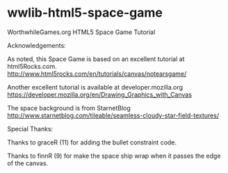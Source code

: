 wwlib-html5-space-game
======================

WorthwhileGames.org HTML5 Space Game Tutorial

Acknowledgements:

As noted, this Space Game is based on an excellent tutorial at html5Rocks.com.
http://www.html5rocks.com/en/tutorials/canvas/notearsgame/

Another excellent tutorial is available at developer.mozilla.org
https://developer.mozilla.org/en/Drawing_Graphics_with_Canvas

The space background is from StarnetBlog
http://www.starnetblog.com/tileable/seamless-cloudy-star-field-textures/

Special Thanks:

Thanks to graceR (11) for adding the bullet constraint code.

Thanks to finnR (9) for make the space ship wrap when it passes the edge of the canvas.